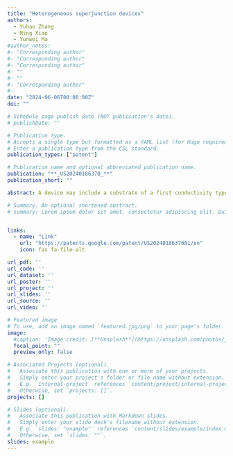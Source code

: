 ```yaml
---
title: "Heterogeneous superjunction devices"
authors:
  - Yuhao Zhang
  - Ming Xiao
  - Yunwei Ma
#author_notes:
#- "Corresponding author"
#- "Corresponding author"
#- "Corresponding author"
#- ""
#- ""
#- "Corresponding author"
#- 
date: "2024-06-06T00:00:00Z"
doi: ""

# Schedule page publish date (NOT publication's date).
# publishDate: ""

# Publication type.
# Accepts a single type but formatted as a YAML list (for Hugo requirements).
# Enter a publication type from the CSL standard.
publication_types: ["patent"]

# Publication name and optional abbreviated publication name.
publication: "**_US20240186370_**"
publication_short: ""

abstract: A device may include a substrate of a first conductivity type, the first conductivity type being one of a n-type conductivity and a p-type conductivity, the substrate having a base surface. A device may include a first terminal coupled with the base surface of the substrate, a first semiconductor region disposed over the substrate, the substrate positioned between the first semiconductor region and the first terminal, the first semiconductor region including a top surface, which defines a plurality of trenches having sidewalls, the plurality of trenches separated by a plurality of pillars, the first semiconductor region formed of a first material with the first conductivity type, a second semiconductor region disposed over the sidewalls of the first semiconductor region to form a superjunction with the first semiconductor region, the second semiconductor region formed of a second material different from the first material and having a second conductivity type.

# Summary. An optional shortened abstract.
# summary: Lorem ipsum dolor sit amet, consectetur adipiscing elit. Duis posuere tellus ac convallis placerat. Proin tincidunt magna sed ex sollicitudin condimentum.


links:
  - name: "Link"
    url: "https://patents.google.com/patent/US20240186370A1/en"
    icon: fas fa-file-alt

url_pdf: ''
url_code: ''
url_dataset: ''
url_poster: ''
url_project: ''
url_slides: ''
url_source: ''
url_video: ''

# Featured image
# To use, add an image named `featured.jpg/png` to your page's folder. 
image:
  #caption: 'Image credit: [**Unsplash**](https://unsplash.com/photos/jdD8gXaTZsc)'
  focal_point: ""
  preview_only: false

# Associated Projects (optional).
#   Associate this publication with one or more of your projects.
#   Simply enter your project's folder or file name without extension.
#   E.g. `internal-project` references `content/project/internal-project/index.md`.
#   Otherwise, set `projects: []`.
projects: []

# Slides (optional).
#   Associate this publication with Markdown slides.
#   Simply enter your slide deck's filename without extension.
#   E.g. `slides: "example"` references `content/slides/example/index.md`.
#   Otherwise, set `slides: ""`.
slides: example
---
```

